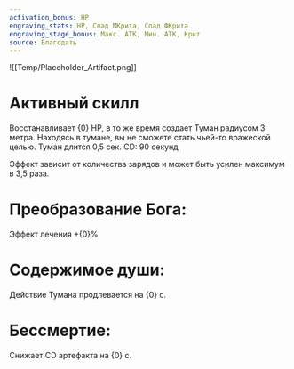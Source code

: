 ```yaml
---
activation_bonus: HP
engraving_stats: HP, Спад МКрита, Спад ФКрита
engraving_stage_bonus: Макс. АТК, Мин. АТК, Крит
source: Благодать
---
```

![[Temp/Placeholder_Artifact.png]]
# Активный скилл
Восстанавливает {0} HP, в то же время создает Туман радиусом 3 метра. Находясь в тумане, вы не сможете стать чьей-то вражеской целью. Туман длится 0,5 сек. CD: 90 секунд

Эффект зависит от количества зарядов и может быть усилен максимум в 3,5 раза.

# Преобразование Бога: 
Эффект лечения +{0}%
# Содержимое души: 
Действие Тумана продлевается на {0} с.
# Бессмертие: 
Снижает CD артефакта на {0} с.
